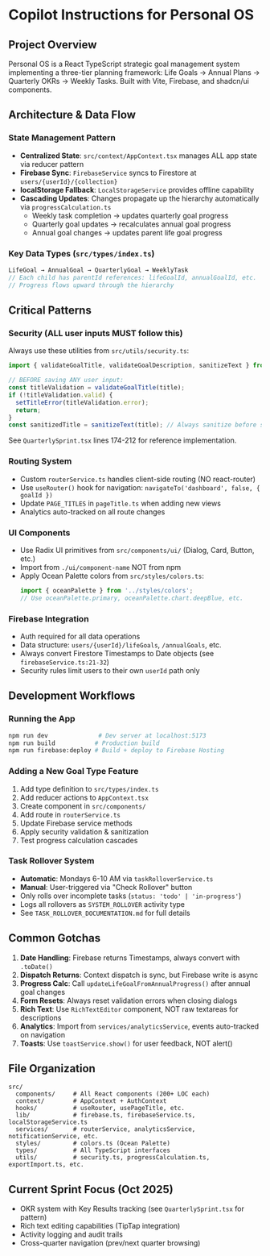 # Copilot Instructions for Personal OS

## Project Overview
Personal OS is a React TypeScript strategic goal management system implementing a three-tier planning framework: Life Goals → Annual Plans → Quarterly OKRs → Weekly Tasks. Built with Vite, Firebase, and shadcn/ui components.

## Architecture & Data Flow

### State Management Pattern
- **Centralized State**: `src/context/AppContext.tsx` manages ALL app state via reducer pattern
- **Firebase Sync**: `FirebaseService` syncs to Firestore at `users/{userId}/{collection}`
- **localStorage Fallback**: `LocalStorageService` provides offline capability
- **Cascading Updates**: Changes propagate up the hierarchy automatically via `progressCalculation.ts`
  - Weekly task completion → updates quarterly goal progress
  - Quarterly goal updates → recalculates annual goal progress  
  - Annual goal changes → updates parent life goal progress

### Key Data Types (`src/types/index.ts`)
```typescript
LifeGoal → AnnualGoal → QuarterlyGoal → WeeklyTask
// Each child has parentId references: lifeGoalId, annualGoalId, etc.
// Progress flows upward through the hierarchy
```

## Critical Patterns

### Security (ALL user inputs MUST follow this)
Always use these utilities from `src/utils/security.ts`:
```typescript
import { validateGoalTitle, validateGoalDescription, sanitizeText } from '../utils/security';

// BEFORE saving ANY user input:
const titleValidation = validateGoalTitle(title);
if (!titleValidation.valid) {
  setTitleError(titleValidation.error);
  return;
}
const sanitizedTitle = sanitizeText(title); // Always sanitize before storage
```
See `QuarterlySprint.tsx` lines 174-212 for reference implementation.

### Routing System
- Custom `routerService.ts` handles client-side routing (NO react-router)
- Use `useRouter()` hook for navigation: `navigateTo('dashboard', false, { goalId })`
- Update `PAGE_TITLES` in `pageTitle.ts` when adding new views
- Analytics auto-tracked on all route changes

### UI Components
- Use Radix UI primitives from `src/components/ui/` (Dialog, Card, Button, etc.)
- Import from `./ui/component-name` NOT from npm
- Apply Ocean Palette colors from `src/styles/colors.ts`:
  ```typescript
  import { oceanPalette } from '../styles/colors';
  // Use oceanPalette.primary, oceanPalette.chart.deepBlue, etc.
  ```

### Firebase Integration
- Auth required for all data operations
- Data structure: `users/{userId}/lifeGoals`, `/annualGoals`, etc.
- Always convert Firestore Timestamps to Date objects (see `firebaseService.ts:21-32`)
- Security rules limit users to their own `userId` path only

## Development Workflows

### Running the App
```bash
npm run dev              # Dev server at localhost:5173
npm run build           # Production build
npm run firebase:deploy # Build + deploy to Firebase Hosting
```

### Adding a New Goal Type Feature
1. Add type definition to `src/types/index.ts`
2. Add reducer actions to `AppContext.tsx`
3. Create component in `src/components/`
4. Add route in `routerService.ts`
5. Update Firebase service methods
6. Apply security validation & sanitization
7. Test progress calculation cascades

### Task Rollover System
- **Automatic**: Mondays 6-10 AM via `taskRolloverService.ts`
- **Manual**: User-triggered via "Check Rollover" button
- Only rolls over incomplete tasks (`status: 'todo' | 'in-progress'`)
- Logs all rollovers as `SYSTEM_ROLLOVER` activity type
- See `TASK_ROLLOVER_DOCUMENTATION.md` for full details

## Common Gotchas

1. **Date Handling**: Firebase returns Timestamps, always convert with `.toDate()`
2. **Dispatch Returns**: Context dispatch is sync, but Firebase write is async
3. **Progress Calc**: Call `updateLifeGoalFromAnnualProgress()` after annual goal changes
4. **Form Resets**: Always reset validation errors when closing dialogs
5. **Rich Text**: Use `RichTextEditor` component, NOT raw textareas for descriptions
6. **Analytics**: Import from `services/analyticsService`, events auto-tracked on navigation
7. **Toasts**: Use `toastService.show()` for user feedback, NOT alert()

## File Organization
```
src/
  components/     # All React components (200+ LOC each)
  context/        # AppContext + AuthContext
  hooks/          # useRouter, usePageTitle, etc.
  lib/            # firebase.ts, firebaseService.ts, localStorageService.ts
  services/       # routerService, analyticsService, notificationService, etc.
  styles/         # colors.ts (Ocean Palette)
  types/          # All TypeScript interfaces
  utils/          # security.ts, progressCalculation.ts, exportImport.ts, etc.
```

## Current Sprint Focus (Oct 2025)
- OKR system with Key Results tracking (see `QuarterlySprint.tsx` for pattern)
- Rich text editing capabilities (TipTap integration)
- Activity logging and audit trails
- Cross-quarter navigation (prev/next quarter browsing)
